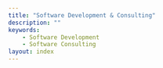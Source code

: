 ```yaml
---
title: "Software Development & Consulting"
description: ""
keywords:
    - Software Development
    - Software Consulting
layout: index    
---
```

